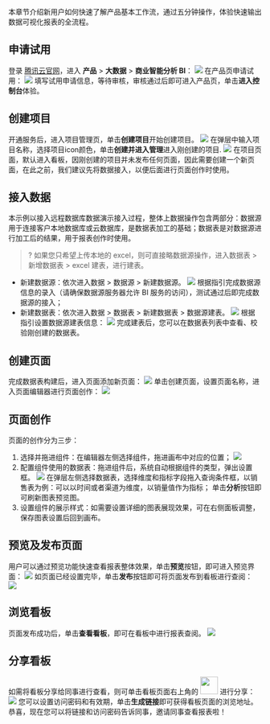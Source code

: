 本章节介绍新用户如何快速了解产品基本工作流，通过五分钟操作，体验快速输出数据可视化报表的全流程。
## 申请试用
登录 [腾讯云官网](https://cloud.tencent.com/)，进入 **产品** > **大数据** > **商业智能分析 BI**：
![](https://qcloudimg.tencent-cloud.cn/raw/4b52f4555e71bc0a355a6b1ed0652c2f.png)
在产品页申请试用：
![](https://qcloudimg.tencent-cloud.cn/raw/e083d62de61f001deff6343f168dcb06.png)
填写试用申请信息，等待审核，审核通过后即可进入产品页，单击**进入控制台**体验。

## 创建项目
开通服务后，进入项目管理页，单击**创建项目**开始创建项目。
![](https://qcloudimg.tencent-cloud.cn/raw/eab668abd4b5ed4dfb88203d1458b33d.png)
在弹层中输入项目名称，选择项目icon颜色，单击**创建并进入管理**进入刚创建的项目.
![](https://qcloudimg.tencent-cloud.cn/raw/9ee295558773c1cd9129edb8ad8f30bf.png)
在项目页面，默认进入看板，因刚创建的项目并未发布任何页面，因此需要创建一个新页面，在此之前，我们建议先将数据接入，以便后面进行页面创作时使用。

## 接入数据
本示例以接入远程数据库数据演示接入过程，整体上数据操作包含两部分：数据源用于连接客户本地数据库或云数据库，是数据表加工的基础；数据表是对数据源进行加工后的结果，用于报表创作时使用。
>? 如果您只希望上传本地的 excel，则可直接略数据源操作，进入数据表 > 新增数据表 > excel 建表，进行建表。

- 新建数据源：依次进入数据 > 数据源 > 新建数据源。
![](https://qcloudimg.tencent-cloud.cn/raw/ab2b91d872e33eeca85b020d5f405db8.png)
根据指引完成数据源信息的录入（请确保数据源服务器允许 BI 服务的访问），测试通过后即完成数据源的接入；
- 新建数据表：依次进入数据 > 数据表 > 新建数据表 > 数据源建表。
![](https://qcloudimg.tencent-cloud.cn/raw/4b0d2cf08ec41fd14d96a8ba0ed1c5d8.png)
根据指引设置数据源建表信息：
![](https://qcloudimg.tencent-cloud.cn/raw/c266fc714ec5f13afd0688dbb4522f3e.png)
完成建表后，您可以在数据表列表中查看、校验刚创建的数据表。

## 创建页面
完成数据表构建后，进入页面添加新页面：
![](https://qcloudimg.tencent-cloud.cn/raw/a1fea5fb98bdf0680f5e0c73e8ee268b.png)
单击创建页面，设置页面名称，进入页面编辑器进行页面创作：
![](https://qcloudimg.tencent-cloud.cn/raw/022c128998690b9e12276dbe0a89ad6d.png)

## 页面创作
页面的创作分为三步：
1. 选择并拖进组件：在编辑器左侧选择组件，拖进画布中对应的位置；
![](https://qcloudimg.tencent-cloud.cn/raw/01e5a2dd58856c732dcd444434542b9b.png)
2. 配置组件使用的数据表：拖进组件后，系统自动根据组件的类型，弹出设置框。
![](https://qcloudimg.tencent-cloud.cn/raw/5b23afac7187b519abba7fcda04d30b1.png)
在弹层左侧选择数据表，选择维度和指标字段拖入查询条件框，以销售表为例：可以以时间或者渠道为维度，以销量值作为指标；
单击**分析**按钮即可刷新图表预览图。
3.	设置组件的展示样式：如需要设置详细的图表展现效果，可在右侧面板调整，保存图表设置后回到画布。

## 预览及发布页面
用户可以通过预览功能快速查看报表整体效果，单击**预览**按钮，即可进入预览界面：
![](https://qcloudimg.tencent-cloud.cn/raw/f43e05a009b664c73748e443f7f54053.png)
如页面已经设置完毕，单击**发布**按钮即可将页面发布到看板进行查阅：
![](https://qcloudimg.tencent-cloud.cn/raw/fe45b393309ed68b1ab59a9342622b9f.png)
## 浏览看板
页面发布成功后，单击**查看看板**，即可在看板中进行报表查阅。
![](https://qcloudimg.tencent-cloud.cn/raw/373960391c755b0ce53d468025029e8f.png)
## 分享看板
如需将看板分享给同事进行查看，则可单击看板页面右上角的   <img src="https://qcloudimg.tencent-cloud.cn/raw/d2bc90c723f29b1762e4022d9844b180.png" width="35px">  进行分享：
![](https://qcloudimg.tencent-cloud.cn/raw/30a3353c61055e587799bd5350d379b6.png)
您可以设置访问密码和有效期，单击**生成链接**即可获得看板页面的浏览地址。
恭喜，现在您可以将链接和访问密码告诉同事，邀请同事查看报表啦！
